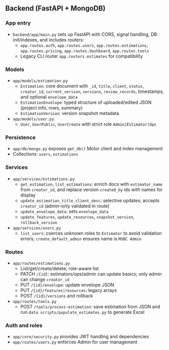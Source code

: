 ## Backend (FastAPI + MongoDB)

### App entry
- `backend/app/main.py` sets up FastAPI with CORS, signal handling, DB init/indexes, and includes routers:
  - `app.routes.auth`, `app.routes.users`, `app.routes.estimations`, `app.routes.pricing`, `app.routes.dashboard`, `app.routes.tools`
  - Legacy CLI router `app.routers.estimates` for compatibility

### Models
- `app/models/estimation.py`
  - `Estimation`: core document with `_id`, `title`, `client`, `status`, `creator_id`, `current_version`, `versions`, `review_records`, timestamps, and optional `envelope_data`
  - `EstimationEnvelope`: typed structure of uploaded/edited JSON (project info, rows, summary)
  - `EstimationVersion`: version snapshot metadata
- `app/models/user.py`
  - `User`, `UserPublic`, `UserCreate` with strict role `Admin|Estimator|Ops`

### Persistence
- `app/db/mongo.py` exposes `get_db()` Motor client and index management
- Collections: `users`, `estimations`

### Services
- `app/services/estimations.py`
  - `get_estimation`, `list_estimations`: enrich docs with `estimator_name` from `creator_id`, and replace version `created_by` ids with names for display
  - `update_estimation_title_client_desc`: selective updates; accepts `creator_id` (admin-only validated in route)
  - `update_envelope_data`: sets `envelope_data`
  - `update_features`, `update_resources`, `snapshot_version`, `rollback_version`
- `app/services/users.py`
  - `list_users`: coerces unknown roles to `Estimator` to avoid validation errors; `create_default_admin` ensures name is `MSBC Admin`

### Routes
- `app/routes/estimations.py`
  - List/get/create/delete; role-aware list
  - PATCH `/{id}`: estimators/ops/admin can update basics; only admin can change `creator_id`
  - PUT `/{id}/envelope`: update envelope JSON
  - PUT `/{id}/features|resources`: legacy arrays
  - POST `/{id}/versions` and rollback
- `app/routes/tools.py`
  - POST `/tools/process-estimation`: save estimation from JSON and run `data scripts/populate_estimates.py` to generate Excel

### Auth and roles
- `app/core/security.py` provides JWT handling and dependencies
- `app/routes/users.py` enforces Admin for user management


